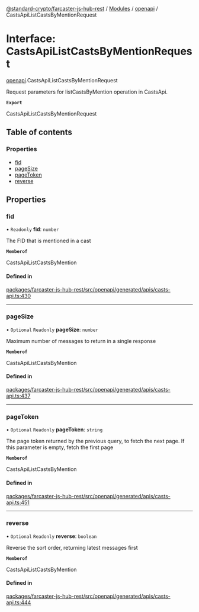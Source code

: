 [@standard-crypto/farcaster-js-hub-rest](../README.md) / [Modules](../modules.md) / [openapi](../modules/openapi.md) / CastsApiListCastsByMentionRequest

# Interface: CastsApiListCastsByMentionRequest

[openapi](../modules/openapi.md).CastsApiListCastsByMentionRequest

Request parameters for listCastsByMention operation in CastsApi.

**`Export`**

CastsApiListCastsByMentionRequest

## Table of contents

### Properties

- [fid](openapi.CastsApiListCastsByMentionRequest.md#fid)
- [pageSize](openapi.CastsApiListCastsByMentionRequest.md#pagesize)
- [pageToken](openapi.CastsApiListCastsByMentionRequest.md#pagetoken)
- [reverse](openapi.CastsApiListCastsByMentionRequest.md#reverse)

## Properties

### fid

• `Readonly` **fid**: `number`

The FID that is mentioned in a cast

**`Memberof`**

CastsApiListCastsByMention

#### Defined in

[packages/farcaster-js-hub-rest/src/openapi/generated/apis/casts-api.ts:430](https://github.com/standard-crypto/farcaster-js/blob/main/packages/farcaster-js-hub-rest/src/openapi/generated/apis/casts-api.ts#L430)

___

### pageSize

• `Optional` `Readonly` **pageSize**: `number`

Maximum number of messages to return in a single response

**`Memberof`**

CastsApiListCastsByMention

#### Defined in

[packages/farcaster-js-hub-rest/src/openapi/generated/apis/casts-api.ts:437](https://github.com/standard-crypto/farcaster-js/blob/main/packages/farcaster-js-hub-rest/src/openapi/generated/apis/casts-api.ts#L437)

___

### pageToken

• `Optional` `Readonly` **pageToken**: `string`

The page token returned by the previous query, to fetch the next page. If this parameter is empty, fetch the first page

**`Memberof`**

CastsApiListCastsByMention

#### Defined in

[packages/farcaster-js-hub-rest/src/openapi/generated/apis/casts-api.ts:451](https://github.com/standard-crypto/farcaster-js/blob/main/packages/farcaster-js-hub-rest/src/openapi/generated/apis/casts-api.ts#L451)

___

### reverse

• `Optional` `Readonly` **reverse**: `boolean`

Reverse the sort order, returning latest messages first

**`Memberof`**

CastsApiListCastsByMention

#### Defined in

[packages/farcaster-js-hub-rest/src/openapi/generated/apis/casts-api.ts:444](https://github.com/standard-crypto/farcaster-js/blob/main/packages/farcaster-js-hub-rest/src/openapi/generated/apis/casts-api.ts#L444)
